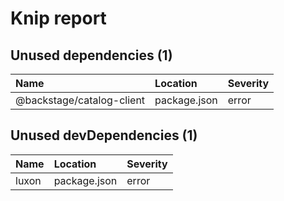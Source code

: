 # Knip report

## Unused dependencies (1)

| Name                      | Location     | Severity |
| :------------------------ | :----------- | :------- |
| @backstage/catalog-client | package.json | error    |

## Unused devDependencies (1)

| Name  | Location     | Severity |
| :---- | :----------- | :------- |
| luxon | package.json | error    |

